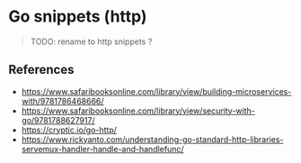 # Go snippets (http)

> TODO: rename to http snippets ?

## References

* https://www.safaribooksonline.com/library/view/building-microservices-with/9781786468666/
* https://www.safaribooksonline.com/library/view/security-with-go/9781788627917/
* https://cryptic.io/go-http/
* https://www.rickyanto.com/understanding-go-standard-http-libraries-servemux-handler-handle-and-handlefunc/
